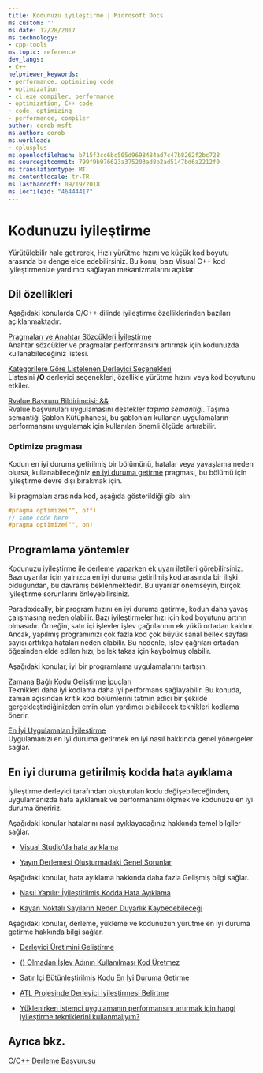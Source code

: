 ```yaml
---
title: Kodunuzu iyileştirme | Microsoft Docs
ms.custom: ''
ms.date: 12/28/2017
ms.technology:
- cpp-tools
ms.topic: reference
dev_langs:
- C++
helpviewer_keywords:
- performance, optimizing code
- optimization
- cl.exe compiler, performance
- optimization, C++ code
- code, optimizing
- performance, compiler
author: corob-msft
ms.author: corob
ms.workload:
- cplusplus
ms.openlocfilehash: b715f3cc6bc505d9698484ad7c47b8262f2bc728
ms.sourcegitcommit: 799f9b976623a375203ad8b2ad5147bd6a2212f0
ms.translationtype: MT
ms.contentlocale: tr-TR
ms.lasthandoff: 09/19/2018
ms.locfileid: "46444417"
---
```

# <a name="optimizing-your-code"></a>Kodunuzu iyileştirme

Yürütülebilir hale getirerek, Hızlı yürütme hızını ve küçük kod boyutu arasında bir denge elde edebilirsiniz. Bu konu, bazı Visual C++ kod iyileştirmenize yardımcı sağlayan mekanizmalarını açıklar.

## <a name="language-features"></a>Dil özellikleri

Aşağıdaki konularda C/C++ dilinde iyileştirme özelliklerinden bazıları açıklanmaktadır.

[Pragmaları ve Anahtar Sözcükleri İyileştirme](../../build/reference/optimization-pragmas-and-keywords.md)<br/>
Anahtar sözcükler ve pragmalar performansını artırmak için kodunuzda kullanabileceğiniz listesi.

[Kategorilere Göre Listelenen Derleyici Seçenekleri](../../build/reference/compiler-options-listed-by-category.md)<br/>
Listesini **/O** derleyici seçenekleri, özellikle yürütme hızını veya kod boyutunu etkiler.

[Rvalue Başvuru Bildirimcisi: &&](../../cpp/rvalue-reference-declarator-amp-amp.md)<br/>
Rvalue başvuruları uygulamasını destekler *taşıma semantiği*. Taşıma semantiği Şablon Kütüphanesi, bu şablonları kullanan uygulamaların performansını uygulamak için kullanılan önemli ölçüde artırabilir.

### <a name="the-optimize-pragma"></a>Optimize pragması

Kodun en iyi duruma getirilmiş bir bölümünü, hatalar veya yavaşlama neden olursa, kullanabileceğiniz [en iyi duruma getirme](../../preprocessor/optimize.md) pragması, bu bölümü için iyileştirme devre dışı bırakmak için.

İki pragmaları arasında kod, aşağıda gösterildiği gibi alın:

```cpp
#pragma optimize("", off)
// some code here
#pragma optimize("", on)
```

## <a name="programming-practices"></a>Programlama yöntemler

Kodunuzu iyileştirme ile derleme yaparken ek uyarı iletileri görebilirsiniz. Bazı uyarılar için yalnızca en iyi duruma getirilmiş kod arasında bir ilişki olduğundan, bu davranış beklenmektedir. Bu uyarılar önemseyin, birçok iyileştirme sorunlarını önleyebilirsiniz.

Paradoxically, bir program hızını en iyi duruma getirme, kodun daha yavaş çalışmasına neden olabilir. Bazı iyileştirmeler hızı için kod boyutunu artırın olmasıdır. Örneğin, satır içi işlevler işlev çağrılarının ek yükü ortadan kaldırır. Ancak, yapılmış programınızı çok fazla kod çok büyük sanal bellek sayfası sayısı arttıkça hataları neden olabilir. Bu nedenle, işlev çağrıları ortadan öğesinden elde edilen hızı, bellek takas için kaybolmuş olabilir.

Aşağıdaki konular, iyi bir programlama uygulamalarını tartışın.

[Zamana Bağlı Kodu Geliştirme İpuçları](../../build/reference/tips-for-improving-time-critical-code.md)<br/>
Teknikleri daha iyi kodlama daha iyi performans sağlayabilir. Bu konuda, zaman açısından kritik kod bölümlerini tatmin edici bir şekilde gerçekleştirdiğinizden emin olun yardımcı olabilecek teknikleri kodlama önerir.

[En İyi Uygulamaları İyileştirme](../../build/reference/optimization-best-practices.md)<br/>
Uygulamanızı en iyi duruma getirmek en iyi nasıl hakkında genel yönergeler sağlar.

## <a name="debugging-optimized-code"></a>En iyi duruma getirilmiş kodda hata ayıklama

İyileştirme derleyici tarafından oluşturulan kodu değişebileceğinden, uygulamanızda hata ayıklamak ve performansını ölçmek ve kodunuzu en iyi duruma öneririz.

Aşağıdaki konular hatalarını nasıl ayıklayacağınız hakkında temel bilgiler sağlar.

- [Visual Studio’da hata ayıklama](/visualstudio/debugger/debugging-in-visual-studio)

- [Yayın Derlemesi Oluşturmadaki Genel Sorunlar](../../build/reference/common-problems-when-creating-a-release-build.md)

Aşağıdaki konular, hata ayıklama hakkında daha fazla Gelişmiş bilgi sağlar.

- [Nasıl Yapılır: İyileştirilmiş Kodda Hata Ayıklama](/visualstudio/debugger/how-to-debug-optimized-code)

- [Kayan Noktalı Sayıların Neden Duyarlık Kaybedebileceği](../../build/reference/why-floating-point-numbers-may-lose-precision.md)

Aşağıdaki konular, derleme, yükleme ve kodunuzun yürütme en iyi duruma getirme hakkında bilgi sağlar.

- [Derleyici Üretimini Geliştirme](../../build/reference/improving-compiler-throughput.md)

- [() Olmadan İşlev Adının Kullanılması Kod Üretmez](../../build/reference/using-function-name-without-parens-produces-no-code.md)

- [Satır İçi Bütünleştirilmiş Kodu En İyi Duruma Getirme](../../assembler/inline/optimizing-inline-assembly.md)

- [ATL Projesinde Derleyici İyileştirmesi Belirtme](../../atl/reference/specifying-compiler-optimization-for-an-atl-project.md)

- [Yüklenirken istemci uygulamanın performansını artırmak için hangi iyileştirme tekniklerini kullanmalıyım?](../../build/dll-frequently-asked-questions.md#mfc_optimization)

## <a name="see-also"></a>Ayrıca bkz.

[C/C++ Derleme Başvurusu](../../build/reference/c-cpp-building-reference.md)
